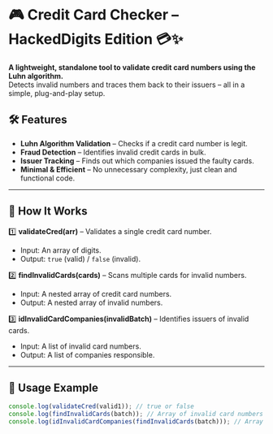 # 🎮 Credit Card Checker – HackedDigits Edition 💳✨

**A lightweight, standalone tool to validate credit card numbers using the Luhn algorithm.**  
Detects invalid numbers and traces them back to their issuers – all in a simple, plug-and-play setup.  

## 🛠️ Features

- **Luhn Algorithm Validation** – Checks if a credit card number is legit.
- **Fraud Detection** – Identifies invalid credit cards in bulk.
- **Issuer Tracking** – Finds out which companies issued the faulty cards.
- **Minimal & Efficient** – No unnecessary complexity, just clean and functional code.

---

## 🚀 How It Works

1️⃣ **validateCred(arr)** – Validates a single credit card number.  
   - Input: An array of digits.  
   - Output: `true` (valid) / `false` (invalid).  

2️⃣ **findInvalidCards(cards)** – Scans multiple cards for invalid numbers.  
   - Input: A nested array of credit card numbers.  
   - Output: A nested array of invalid numbers.  

3️⃣ **idInvalidCardCompanies(invalidBatch)** – Identifies issuers of invalid cards.  
   - Input: A list of invalid card numbers.  
   - Output: A list of companies responsible.  

---

## 📌 Usage Example

```javascript
console.log(validateCred(valid1)); // true or false  
console.log(findInvalidCards(batch)); // Array of invalid card numbers  
console.log(idInvalidCardCompanies(findInvalidCards(batch))); // Array of companies  
